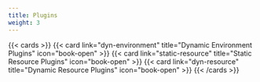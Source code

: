 ```yaml
---
title: Plugins
weight: 3
---
```



{{< cards >}}
  {{< card link="dyn-environment" title="Dynamic Environment Plugins" icon="book-open" >}}
  {{< card link="static-resource" title="Static Resource Plugins" icon="book-open" >}}
  {{< card link="dyn-resource" title="Dynamic Resource Plugins" icon="book-open" >}}
{{< /cards >}}
